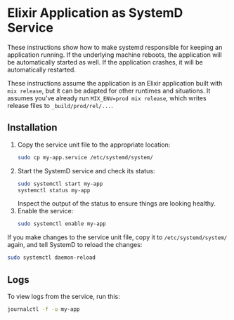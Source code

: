 # Elixir Application as SystemD Service

These instructions show how to make systemd responsible for keeping an application running.
If the underlying machine reboots, the application will be automatically started as well.
If the application crashes, it will be automatically restarted.

These instructions assume the application is an Elixir application built with `mix release`,
but it can be adapted for other runtimes and situations. It assumes you've already
run `MIX_ENV=prod mix release`, which writes release files to `_build/prod/rel/...`.

## Installation

1. Copy the service unit file to the appropriate location:
   ```sh
   sudo cp my-app.service /etc/systemd/system/
   ```
2. Start the SystemD service and check its status:
   ```sh
   sudo systemctl start my-app
   systemctl status my-app
   ```
   Inspect the output of the status to ensure things are looking healthy.
3. Enable the service:
   ```sh
   sudo systemctl enable my-app
   ```

If you make changes to the service unit file, copy it to `/etc/systemd/system/` again,
and tell SystemD to reload the changes:

```sh
sudo systemctl daemon-reload
```

## Logs

To view logs from the service, run this:

```sh
journalctl -f -u my-app
```
